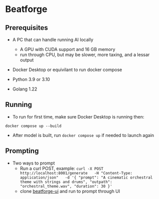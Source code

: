 # Beatforge

## Prerequisites

- A PC that can handle running AI locally
  - A GPU with CUDA support and 16 GB memory
  - run through CPU, but may be slower, more taxing, and a lessar output
 
- Docker Desktop or equivilant to run docker compose
- Python 3.9 or 3.10
- Golang 1.22

## Running
- To run for first time, make sure Docker Desktop is running then:

`docker compose up --build`

- After model is built, run `docker compose up` if needed to launch again

## Prompting
- Two ways to prompt
  - Run a curl POST, example:
    `curl -X POST http://localhost:8001/generate   -H "Content-Type: application/json"   -d '{
    "prompt": "A cinematic orchestral theme with strings and drums",
    "outpath": "orchestral_theme.wav",
    "duration": 30
  }'`
  - clone [beatforge-ui](https://github.com/Tim-McCann/beatforge-ui) and run to prompt through UI
